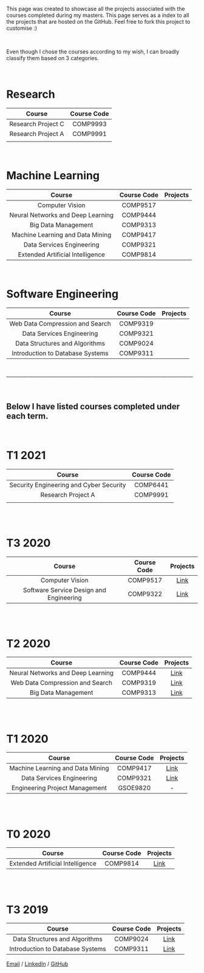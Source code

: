 This page was created to showcase all the projects associated with the courses completed during my masters. This page serves as a index to all the projects that are hosted on the GitHub. Feel free to fork this project to customise :)

<br> 

Even though I chose the courses according to my wish, I can broadly classify them based on 3 categories.

<br> 

# **Research**
|                  Course                 	| Course Code 	|
|:---------------------------------------:	|:-----------:	|
| Research Project C                     	|   COMP9993  	|
|            Research Project A           	|   COMP9991  	|
|                                         	|             	|

<br> 

# **Machine Learning**
|               Course              | Course Code | Projects |
|:---------------------------------:|:-----------:|----------|
|          Computer Vision          |   COMP9517  |          |
| Neural Networks and Deep Learning |   COMP9444  |          |
|        Big Data Management        |   COMP9313  |          |
|  Machine Learning and Data Mining |   COMP9417  |          |
|     Data Services Engineering     |   COMP9321  |          |
|  Extended Artificial Intelligence |   COMP9814  |          |

<br> 


# **Software Engineering**
|              Course              | Course Code | Projects |
|:--------------------------------:|:-----------:|:--------:|
|  Web Data Compression and Search |   COMP9319  |          |
|     Data Services Engineering    |   COMP9321  |          |
|  Data Structures and Algorithms  |   COMP9024  |          |
| Introduction to Database Systems |   COMP9311  |          |


</br>
_____________________________________________________________________________ 

</br>


</br>

</br>

## **Below I have listed courses completed under each term.**

</br>

# T1 2021
|                  Course                 	| Course Code 	|
|:---------------------------------------:	|:-----------:	|
| Security Engineering and Cyber Security 	|   COMP6441  	|
|            Research Project A           	|   COMP9991  	|
|                                         	|             	|

<br>


</br>

# T3 2020
| Course | Course Code | Projects |
|:-:|:-:|:-:|
| Computer Vision | COMP9517 | [Link](https://anantkm.github.io/aboutme/) |
| Software Service Design and Engineering | COMP9322 | [Link](https://anantkm.github.io/aboutme/) |

<br>


</br>

# T2 2020
| Course | Course Code | Projects |
|:-:|:-:|:-:|
| Neural Networks and Deep Learning | COMP9444 | [Link](https://anantkm.github.io/aboutme/) |
| Web Data Compression and Search | COMP9319 | [Link](https://anantkm.github.io/aboutme/) |
| Big Data Management | COMP9313 | [Link](https://anantkm.github.io/aboutme/) |

<br>


</br>

# T1 2020
| Course | Course Code | Projects |
|:-:|:-:|:-:|
| Machine Learning and Data Mining | COMP9417 | [Link](https://anantkm.github.io/aboutme/) |
| Data Services Engineering | COMP9321 | [Link](https://anantkm.github.io/aboutme/) |
| Engineering Project Management | GSOE9820 |  -  |

<br>


</br>

# T0 2020
|              Course              | Course Code |                  Projects                  |
|:--------------------------------:|:-----------:|:------------------------------------------:|
| Extended Artificial Intelligence |   COMP9814  | [Link](https://anantkm.github.io/aboutme/) |

<br>


</br>

# T3 2019

|              Course              | Course Code |                  Projects                  |
|:--------------------------------:|:-----------:|:------------------------------------------:|
|  Data Structures and Algorithms  |   COMP9024  | [Link](https://anantkm.github.io/aboutme/) |
| Introduction to Database Systems |   COMP9311  | [Link](https://anantkm.github.io/aboutme/) |


[Email](mailto:anmaha@outlook.com.au) / [LinkedIn](https://www.linkedin.com/in/anantkmahale/) / [GitHub](https://github.com/anantkm/) 
